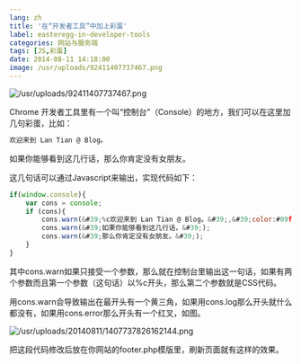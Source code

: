 ```yaml
---
lang: zh
title: '在“开发者工具”中加上彩蛋'
label: easteregg-in-developer-tools
categories: 网站与服务端
tags: [JS,彩蛋]
date: 2014-08-11 14:18:00
image: /usr/uploads/92411407737467.png
---
```

![/usr/uploads/92411407737467.png](/usr/uploads/92411407737467.png)

Chrome 开发者工具里有一个叫“控制台”（Console）的地方，我们可以在这里加几句彩蛋，比如：

```bash
欢迎来到 Lan Tian @ Blog。
```

如果你能够看到这几行话，那么你肯定没有女朋友。

这几句话可以通过Javascript来输出，实现代码如下：

```javascript
if(window.console){
    var cons = console;
    if (cons){
        cons.warn(&#39;%c欢迎来到 Lan Tian @ Blog。&#39;,&#39;color:#09f&#39;);
        cons.warn(&#39;如果你能够看到这几行话，&#39;);
        cons.warn(&#39;那么你肯定没有女朋友。&#39;);
    }
}
```

其中cons.warn如果只接受一个参数，那么就在控制台里输出这一句话，如果有两个参数而且第一个参数（这句话）以%c开头，那么第二个参数就是CSS代码。

用cons.warn会导致输出在最开头有一个黄三角，如果用cons.log那么开头就什么都没有，如果用cons.error那么开头有一个红叉，如图。

![/usr/uploads/20140811/1407737826162144.png](/usr/uploads/20140811/1407737826162144.png)

把这段代码修改后放在你网站的footer.php模版里，刷新页面就有这样的效果。
